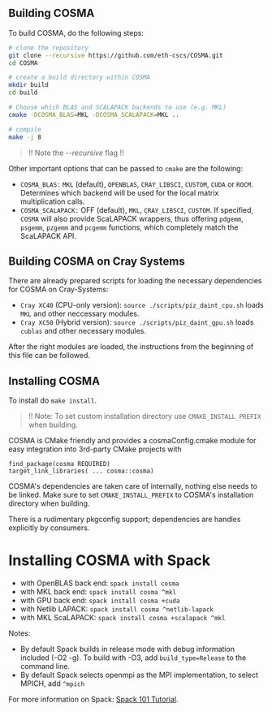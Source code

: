 ## Building COSMA

To build COSMA, do the following steps:
```bash
# clone the repository
git clone --recursive https://github.com/eth-cscs/COSMA.git
cd COSMA

# create a build directory within COSMA
mkdir build
cd build

# Choose which BLAS and SCALAPACK backends to use (e.g. MKL)
cmake -DCOSMA_BLAS=MKL -DCOSMA_SCALAPACK=MKL ..

# compile
make -j 8
```
> !! Note the *--recursive* flag !!

Other important options that can be passed to `cmake` are the following:
- `COSMA_BLAS:` `MKL` (default), `OPENBLAS`, `CRAY_LIBSCI`, `CUSTOM`, `CUDA` or `ROCM`. Determines which backend will be used for the local matrix multiplication calls.
- `COSMA_SCALAPACK:` OFF (default), `MKL`, `CRAY_LIBSCI`, `CUSTOM`. If specified, `COSMA` will also provide ScaLAPACK wrappers, thus offering `pdgemm`, `psgemm`, `pzgemm` and `pcgemm` functions, which completely match the ScaLAPACK API.

## Building COSMA on Cray Systems

There are already prepared scripts for loading the necessary dependencies for COSMA on Cray-Systems:
- `Cray XC40` (CPU-only version): `source ./scripts/piz_daint_cpu.sh` loads `MKL` and other neccessary modules.
- `Cray XC50` (Hybrid version): `source ./scripts/piz_daint_gpu.sh` loads `cublas` and other necessary modules.

After the right modules are loaded, the instructions from the beginning of this file can be followed.

## Installing COSMA

To install do `make install`.

> !! Note: To set custom installation directory use `CMAKE_INSTALL_PREFIX` when building.

COSMA is CMake friendly and provides a cosmaConfig.cmake module for easy
integration into 3rd-party CMake projects with

```
find_package(cosma REQUIRED)
target_link_libraries( ... cosma::cosma)
```

COSMA's dependencies are taken care of internally, nothing else needs to be
linked. Make sure to set `CMAKE_INSTALL_PREFIX` to COSMA's installation directory
when building.

There is a rudimentary pkgconfig support; dependencies are handles explicitly by
consumers.

# Installing COSMA with Spack

- with OpenBLAS back end: `spack install cosma`
- with MKL back end:      `spack install cosma ^mkl`
- with GPU back end:      `spack install cosma +cuda`
- with Netlib LAPACK:     `spack install cosma ^netlib-lapack`
- with MKL ScaLAPACK:     `spack install cosma +scalapack ^mkl`

Notes:
- By default Spack builds in release mode with debug information included (-O2
  -g). To build with -O3, add `build_type=Release` to the command line.
- By default Spack selects openmpi as the MPI implementation, to select MPICH,
  add `^mpich`

For more information on Spack: [Spack 101 Tutorial](https://spack.readthedocs.io/en/latest/tutorial.html).
